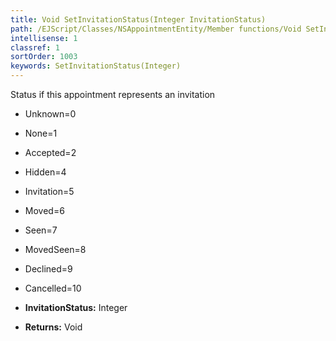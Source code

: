 ```yaml
---
title: Void SetInvitationStatus(Integer InvitationStatus)
path: /EJScript/Classes/NSAppointmentEntity/Member functions/Void SetInvitationStatus(Integer p_0)
intellisense: 1
classref: 1
sortOrder: 1003
keywords: SetInvitationStatus(Integer)
---
```



Status if this appointment represents an invitation

* Unknown=0
* None=1
* Accepted=2
* Hidden=4	
* Invitation=5	
* Moved=6	
* Seen=7	
* MovedSeen=8	
* Declined=9	
* Cancelled=10

* **InvitationStatus:** Integer
* **Returns:** Void


